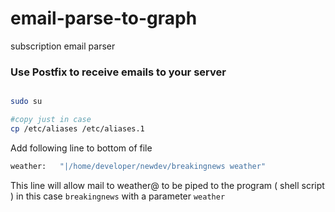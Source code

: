 # email-parse-to-graph
subscription email parser


### Use Postfix to receive emails to your server

```bash

sudo su

#copy just in case
cp /etc/aliases /etc/aliases.1

```

Add following line to bottom of file

```sh
weather:   "|/home/developer/newdev/breakingnews weather"
```

This line will allow mail to weather@<your domain> to be piped to the program ( shell script ) in this case `breakingnews`
  with a parameter `weather`
  
  
